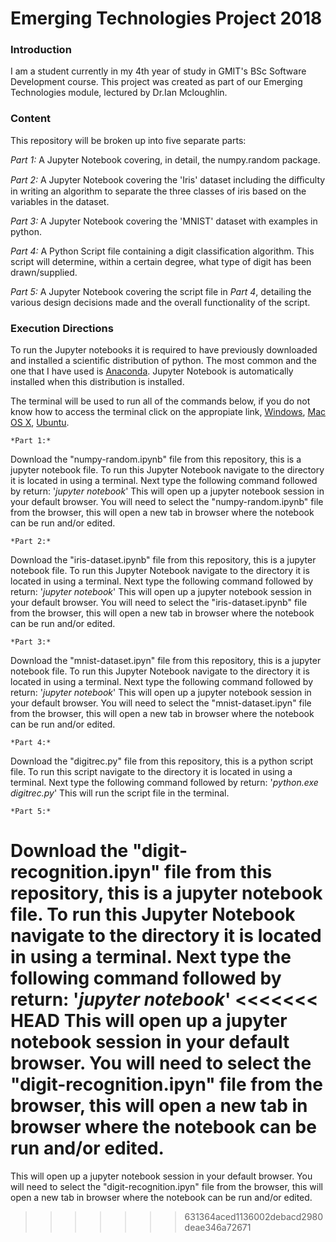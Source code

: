 # Emerging Technologies Project 2018 

### Introduction

I am a student currently in my 4th year of study in GMIT's BSc Software Development course. This project was created as part of our Emerging Technologies module, lectured by Dr.Ian Mcloughlin.

### Content

This repository will be broken up into five separate parts:

*Part 1:*	A Jupyter Notebook covering, in detail, the numpy.random package.

*Part 2:*	A Jupyter Notebook covering the 'Iris' dataset including the diﬃculty in writing an algorithm to separate the three classes of iris based on the variables in the dataset. 

*Part 3:*	A Jupyter Notebook covering the 'MNIST' dataset with examples in python.

*Part 4:*	A Python Script file containing a digit classification algorithm. This script will determine,  within a certain degree, what type of digit has been drawn/supplied.

*Part 5:*	A Jupyter Notebook covering the script file in *Part 4*, detailing the various design decisions made and the overall functionality of the script.

### Execution Directions 

To run the Jupyter notebooks it is required to have previously downloaded and installed a scientific distribution of python. The most common and the one that I have used is [Anaconda](https://www.anaconda.com/download/). Jupyter Notebook is automatically installed when this distribution is installed.

The terminal will be used to run all of the commands below, if you do not know how to access the terminal click on the appropiate link, [Windows](https://www.digitalcitizen.life/7-ways-launch-command-prompt-windows-7-windows-8), [Mac OS X](https://www.wikihow.com/Open-a-Terminal-Window-in-Mac), [Ubuntu](https://www.lifewire.com/ways-to-open-a-terminal-console-window-using-ubuntu-4075024). 

    *Part 1:*
Download the "numpy-random.ipynb" file from this repository, this is a jupyter notebook file. To run this Jupyter Notebook navigate to the directory it is located in using a terminal. Next type the following command followed by return: '*jupyter notebook*'
This will open up a jupyter notebook session in your default browser. You will need to select the "numpy-random.ipynb" file from the browser, this will open a new tab in browser where the notebook can be run and/or edited.

    *Part 2:*
Download the "iris-dataset.ipynb" file from this repository, this is a jupyter notebook file. To run this Jupyter Notebook navigate to the directory it is located in using a terminal. Next type the following command followed by return: '*jupyter notebook*'
This will open up a jupyter notebook session in your default browser. You will need to select the "iris-dataset.ipynb" file from the browser, this will open a new tab in browser where the notebook can be run and/or edited.

    *Part 3:*
Download the "mnist-dataset.ipyn" file from this repository, this is a jupyter notebook file. To run this Jupyter Notebook navigate to the directory it is located in using a terminal. Next type the following command followed by return: '*jupyter notebook*'
This will open up a jupyter notebook session in your default browser. You will need to select the "mnist-dataset.ipyn" file from the browser, this will open a new tab in browser where the notebook can be run and/or edited.

    *Part 4:*
Download the "digitrec.py" file from this repository, this is a python script file. To run this script navigate to the directory it is located in using a terminal. Next type the following command followed by return: '*python.exe digitrec.py*'
This will run the script file in the terminal.

    *Part 5:*
Download the "digit-recognition.ipyn" file from this repository, this is a jupyter notebook file. To run this Jupyter Notebook navigate to the directory it is located in using a terminal. Next type the following command followed by return: '*jupyter notebook*'
<<<<<<< HEAD
This will open up a jupyter notebook session in your default browser. You will need to select the "digit-recognition.ipyn" file from the browser, this will open a new tab in browser where the notebook can be run and/or edited.
=======
This will open up a jupyter notebook session in your default browser. You will need to select the "digit-recognition.ipyn" file from the browser, this will open a new tab in browser where the notebook can be run and/or edited.
>>>>>>> 631364aced1136002debacd2980deae346a72671
